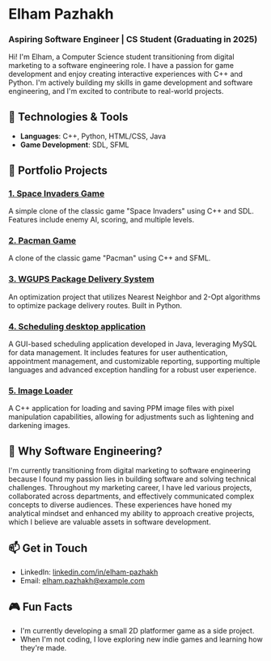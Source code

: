 # Elham Pazhakh
### Aspiring Software Engineer | CS Student (Graduating in 2025)

Hi! I'm Elham, a Computer Science student transitioning from digital marketing to a software engineering role. I have a passion for game development and enjoy creating interactive experiences with C++ and Python. I'm actively building my skills in game development and software engineering, and I'm excited to contribute to real-world projects.

## 🔧 Technologies & Tools
- **Languages**: C++, Python, HTML/CSS, Java
- **Game Development**: SDL, SFML


## 🚀 Portfolio Projects

### [1. Space Invaders Game](https://github.com/ElhamPazhakh/Space-Invaders)
A simple clone of the classic game "Space Invaders" using C++ and SDL. Features include enemy AI, scoring, and multiple levels.

### [2. Pacman Game](https://github.com/Ellaam/Pacman.git)
A clone of the classic game "Pacman" using C++ and SFML.

### [3. WGUPS Package Delivery System](https://github.com/ElhamPazhakh/WGUPS-Package-Delivery)
An optimization project that utilizes Nearest Neighbor and 2-Opt algorithms to optimize package delivery routes. Built in Python.

### [4. Scheduling desktop application](https://github.com/Ellaam/Scheduling-Desktop-Application/tree/main)
A GUI-based scheduling application developed in Java, leveraging MySQL for data management. It includes features for user authentication, appointment management, and customizable reporting, supporting multiple languages and advanced exception handling for a robust user experience.

### [5. Image Loader](https://github.com/ElhamPazhakh/Image-loader)
A C++ application for loading and saving PPM image files with pixel manipulation capabilities, allowing for adjustments such as lightening and darkening images.

## 🌱 Why Software Engineering?
I'm currently transitioning from digital marketing to software engineering because I found my passion lies in building software and solving technical challenges. Throughout my marketing career, I have led various projects, collaborated across departments, and effectively communicated complex concepts to diverse audiences. These experiences have honed my analytical mindset and enhanced my ability to approach creative projects, which I believe are valuable assets in software development.

## 📫 Get in Touch
- LinkedIn: [linkedin.com/in/elham-pazhakh](https://linkedin.com/in/elham-pazhakh)
- Email: elham.pazhakh@example.com

## 🎮 Fun Facts
- I'm currently developing a small 2D platformer game as a side project.
- When I'm not coding, I love exploring new indie games and learning how they're made.


